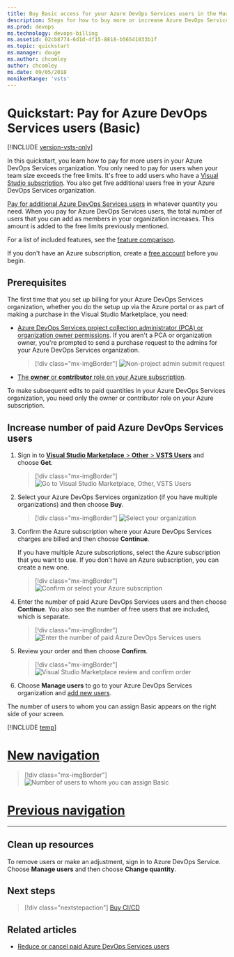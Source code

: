 ```yaml
---
title: Buy Basic access for your Azure DevOps Services users in the Marketplace
description: Steps for how to buy more or increase Azure DevOps Services users when you need more than the free amount via the Visual Studio Marketplace
ms.prod: devops
ms.technology: devops-billing
ms.assetid: 02cb8774-6d1d-4f15-8818-b56541033b1f
ms.topic: quickstart
ms.manager: douge
ms.author: chcomley
author: chcomley
ms.date: 09/05/2018
monikerRange: 'vsts'
---
```


# Quickstart: Pay for Azure DevOps Services users (Basic)

[!INCLUDE [version-vsts-only](../../_shared/version-vsts-only.md)]

In this quickstart, you learn how to pay for more users in your Azure DevOps Services organization. You only need to pay for users when your team size exceeds the free limits. It's free to add users who have a [Visual Studio subscription](https://visualstudio.microsoft.com/subscriptions/). You also get five additional users free in your Azure DevOps Services organization.

[Pay for additional Azure DevOps Services users](https://marketplace.visualstudio.com/items?itemName=ms.vss-vstsuser) in whatever quantity you need. When you pay for Azure DevOps Services users, the total number of users that you can add as members in your organization increases. This amount is added to the free limits previously mentioned.

For a list of included features, see the [feature comparison](https://visualstudio.microsoft.com/team-services/compare-features/).

If you don't have an Azure subscription, create a [free account](https://azure.microsoft.com/en-us/pricing/purchase-options/) before you begin.

## Prerequisites

The first time that you set up billing for your Azure DevOps Services organization, whether you do the setup up via the Azure portal or as part of making a purchase in the Visual Studio Marketplace, you need:

* [Azure DevOps Services project collection administrator (PCA) or organization owner permissions](../accounts/faq-add-delete-users.md#find-owner). If you aren't a PCA or organization owner, you're prompted to send a purchase request to the admins for your Azure DevOps Services organization.

   > [!div class="mx-imgBorder"]
![Non-project admin submit request](_img/buy-more-basic-access/non-organization-admin-purchase-request.png)

* [The **owner** or **contributor** role on your Azure subscription](add-backup-billing-managers.md).

To make subsequent edits to paid quantities in your Azure DevOps Services organization, you need only the owner or contributor role on your Azure subscription.

<a name="buy-access-vs-marketplace"></a>

## Increase number of paid Azure DevOps Services users

1. Sign in to [**Visual Studio Marketplace** > **Other** > **VSTS Users**](https://marketplace.visualstudio.com/items?itemName=ms.vss-vstsuser) and choose **Get**.

   > [!div class="mx-imgBorder"]
![Go to Visual Studio Marketplace, Other, VSTS Users](_img/buy-more-basic-access/marketplace-choose-get-vsts-users.png)

1. Select your Azure DevOps Services organization (if you have multiple organizations) and then choose **Buy**.

   > [!div class="mx-imgBorder"]
![Select your organization](_img/buy-more-basic-access/marketplace-choose-buy.png)

1. Confirm the Azure subscription where your Azure DevOps Services charges are billed and then choose **Continue**.

   If you have multiple Azure subscriptions, select the Azure subscription that you want to use. If you don't have an Azure subscription, you can create a new one.

   > [!div class="mx-imgBorder"]
![Confirm or select your Azure subscription](_img/buy-more-basic-access/marketplace-confirm-subscription.png)

1. Enter the number of paid Azure DevOps Services users and then choose **Continue**. You also see the number of free users that are included, which is separate.

   > [!div class="mx-imgBorder"]
![Enter the number of paid Azure DevOps Services users](_img/buy-more-basic-access/marketplace-select-number-of-users.png)

1. Review your order and then choose **Confirm**.

   > [!div class="mx-imgBorder"]
![Visual Studio Marketplace review and confirm order](_img/buy-more-basic-access/marketplace-choose-confirm.png)

1. Choose **Manage users** to go to your Azure DevOps Services organization and [add new users](../accounts/add-organization-users-from-user-hub.md).

The number of users to whom you can assign Basic appears on the right side of your screen.

[!INCLUDE [temp](../../boards/_shared/new-agile-hubs-feature.md)]

# [New navigation](#tab/new-nav)

   > [!div class="mx-imgBorder"]
![Number of users to whom you can assign Basic](_img/buy-more-basic-access/vsts-manage-users.png)

# [Previous navigation](#tab/prev-nav)



---

## Clean up resources

To remove users or make an adjustment, sign in to Azure DevOps Service. Choose **Manage users** and then choose **Change quantity**.

## Next steps

> [!div class="nextstepaction"]
> [Buy CI/CD](buy-more-build-vs.md#prerequisites)

## Related articles

* [Reduce or cancel paid Azure DevOps Services users](reduce-cancel-paid-vsts-users.md)
